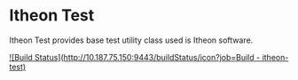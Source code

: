 Itheon Test
===========

Itheon Test provides base test utility class used is Itheon software.

[![Build Status](http://10.187.75.150:9443/buildStatus/icon?job=Build - itheon-test)](http://10.187.75.150:9443/view/unit-test/job/Build%20-%20itheon-test/)